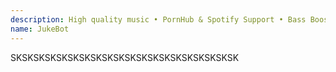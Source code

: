 ```yaml
---
description: High quality music • PornHub & Spotify Support • Bass Boost
name: JukeBot
---
```


SKSKSKSKSKSKSKSKSKSKSKSKSKSKSKSKSKSKSKSK

